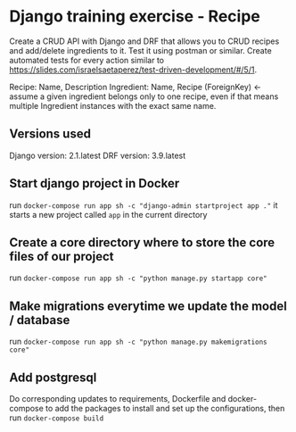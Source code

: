 # Django training exercise - Recipe
Create a CRUD API with Django and DRF that allows you to CRUD recipes and add/delete ingredients to it.  Test it using postman or similar.
Create automated tests for every action similar to https://slides.com/israelsaetaperez/test-driven-development/#/5/1.

Recipe: Name, Description
Ingredient: Name, Recipe (ForeignKey) ← assume a given ingredient belongs only to one recipe, even if that means multiple Ingredient instances with the exact same name.

## Versions used

Django version: 2.1.latest
DRF version: 3.9.latest

## Start django project in Docker

run `docker-compose run app sh -c "django-admin startproject app ."`
it starts a new project called `app` in the current directory

## Create a core directory where to store the core files of our project

run `docker-compose run app sh -c "python manage.py startapp core"`

## Make migrations everytime we update the model / database

run `docker-compose run app sh -c "python manage.py makemigrations core"`

## Add postgresql

Do corresponding updates to requirements, Dockerfile and docker-compose to add the packages to install and set up the configurations, then run `docker-compose build`

##